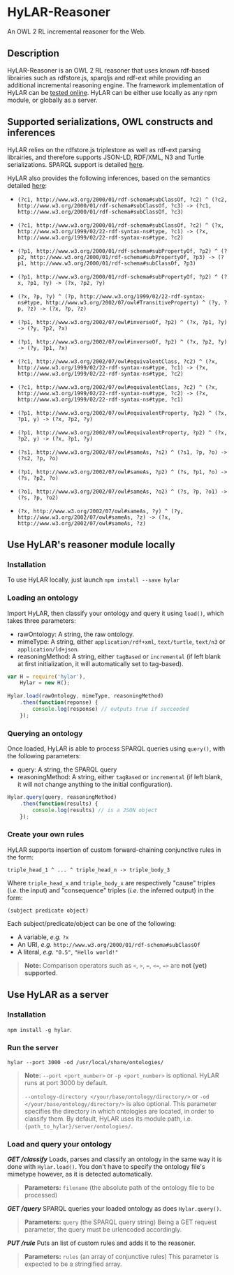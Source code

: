 # HyLAR-Reasoner

An OWL 2 RL incremental reasoner for the Web.

## Description

HyLAR-Reasoner is an OWL 2 RL reasoner that uses known rdf-based librairies such as rdfstore.js, sparqljs and rdf-ext while providing an additional incremental reasoning engine. The framework implementation of HyLAR can be [tested online](http://dataconf.liris.cnrs.fr/hylar/). HyLAR can be either use locally as any npm module, or globally as a server.

## Supported serializations, OWL constructs and inferences

HyLAR relies on the rdfstore.js triplestore as well as rdf-ext parsing librairies, and therefore supports JSON-LD, RDF/XML, N3 and Turtle serializations.
SPARQL support is detailed [here](https://github.com/antoniogarrote/rdfstore-js#sparql-support).

HyLAR also provides the following inferences, based on the semantics detailed [here](https://www.w3.org/TR/owl2-profiles/#Reasoning_in_OWL_2_RL_and_RDF_Graphs_using_Rules):

* `(?c1, http://www.w3.org/2000/01/rdf-schema#subClassOf, ?c2) ^ (?c2, http://www.w3.org/2000/01/rdf-schema#subClassOf, ?c3) -> (?c1, http://www.w3.org/2000/01/rdf-schema#subClassOf, ?c3)`

* `(?c1, http://www.w3.org/2000/01/rdf-schema#subClassOf, ?c2) ^ (?x, http://www.w3.org/1999/02/22-rdf-syntax-ns#type, ?c1) -> (?x, http://www.w3.org/1999/02/22-rdf-syntax-ns#type, ?c2)`

* `(?p1, http://www.w3.org/2000/01/rdf-schema#subPropertyOf, ?p2) ^ (?p2, http://www.w3.org/2000/01/rdf-schema#subPropertyOf, ?p3) -> (?p1, http://www.w3.org/2000/01/rdf-schema#subClassOf, ?p3)`

* `(?p1, http://www.w3.org/2000/01/rdf-schema#subPropertyOf, ?p2) ^ (?x, ?p1, ?y) -> (?x, ?p2, ?y)`

* `(?x, ?p, ?y) ^ (?p, http://www.w3.org/1999/02/22-rdf-syntax-ns#type, http://www.w3.org/2002/07/owl#TransitiveProperty) ^ (?y, ?p, ?z) -> (?x, ?p, ?z)`

* `(?p1, http://www.w3.org/2002/07/owl#inverseOf, ?p2) ^ (?x, ?p1, ?y) -> (?y, ?p2, ?x)`

* `(?p1, http://www.w3.org/2002/07/owl#inverseOf, ?p2) ^ (?x, ?p2, ?y) -> (?y, ?p1, ?x)`

* `(?c1, http://www.w3.org/2002/07/owl#equivalentClass, ?c2) ^ (?x, http://www.w3.org/1999/02/22-rdf-syntax-ns#type, ?c1) -> (?x, http://www.w3.org/1999/02/22-rdf-syntax-ns#type, ?c2)`

* `(?c1, http://www.w3.org/2002/07/owl#equivalentClass, ?c2) ^ (?x, http://www.w3.org/1999/02/22-rdf-syntax-ns#type, ?c2) -> (?x, http://www.w3.org/1999/02/22-rdf-syntax-ns#type, ?c1)`

* `(?p1, http://www.w3.org/2002/07/owl#equivalentProperty, ?p2) ^ (?x, ?p1, y) -> (?x, ?p2, ?y)`

* `(?p1, http://www.w3.org/2002/07/owl#equivalentProperty, ?p2) ^ (?x, ?p2, y) -> (?x, ?p1, ?y)`

* `(?s1, http://www.w3.org/2002/07/owl#sameAs, ?s2) ^ (?s1, ?p, ?o) -> (?s2, ?p, ?o)`

* `(?p1, http://www.w3.org/2002/07/owl#sameAs, ?p2) ^ (?s, ?p1, ?o) -> (?s, ?p2, ?o)`

* `(?o1, http://www.w3.org/2002/07/owl#sameAs, ?o2) ^ (?s, ?p, ?o1) -> (?s, ?p, ?o2)`

* `(?x, http://www.w3.org/2002/07/owl#sameAs, ?y) ^ (?y, http://www.w3.org/2002/07/owl#sameAs, ?z) -> (?x, http://www.w3.org/2002/07/owl#sameAs, ?z)`


## Use HyLAR's reasoner module locally

### Installation

To use HyLAR locally, just launch
`npm install --save hylar`

### Loading an ontology

Import HyLAR, then classify your ontology and query it using `load()`,
which takes three parameters:
- rawOntology: A string, the raw ontology.
- mimeType: A string, either `application/rdf+xml`, `text/turtle`, `text/n3` or `application/ld+json`.
- reasoningMethod: A string, either `tagBased` or `incremental` (if left blank at first initialization, it will automatically set to tag-based).

```javascript
var H = require('hylar'),
    Hylar = new H();
    
Hylar.load(rawOntology, mimeType, reasoningMethod)
    .then(function(reponse) {
        console.log(response) // outputs true if succeeded
    });
```

### Querying an ontology

Once loaded, HyLAR is able to process SPARQL queries using `query()`, with the following parameters:

- query: A string, the SPARQL query
- reasoningMethod: A string, either `tagBased` or `incremental` (if left blank, it will not change anything to the initial configuration).

```javascript
Hylar.query(query, reasoningMethod)
    .then(function(results) {
        console.log(results) // is a JSON object
    });
```

### Create your own rules

HyLAR supports insertion of custom forward-chaining conjunctive rules in the form:
```
triple_head_1 ^ ... ^ triple_head_n -> triple_body_3
```
Where `triple_head_x` and `triple_body_x` are respectively "cause" triples (*i.e.* the input) and "consequence" triples (*i.e.* the inferred output) in the form:
```
(subject predicate object)
```
Each subject/predicate/object can be one of the following:
- A variable, *e.g.* `?x`
- An URI, *e.g.* `http://www.w3.org/2000/01/rdf-schema#subClassOf`
- A literal, *e.g.* `"0.5"`, `"Hello world!"`

> **Note:** Comparison operators such as `<`, `>`, `=`, `<=`, `=>` are **not (yet) supported**.


## Use HyLAR as a server

### Installation

`npm install -g hylar`.

### Run the server

`hylar --port 3000 -od /usr/local/share/ontologies/`

> **Note:**  `--port <port_number>` or `-p <port_number>` is optional. HyLAR runs at port 3000 by default. 
> 
> `--ontology-directory </your/base/ontology/directory/>` or `-od </your/base/ontology/directory/>` is also optional.
This parameter specifies the directory in which ontologies are located, in order to classify them. By default, HyLAR uses its module path, i.e. `{path_to_hylar}/server/ontologies/`.

### Load and query your ontology

***GET /classify***
Loads, parses and classify an ontology in the same way it is done with `Hylar.load()`. You don't have to specify the ontology file's mimetype however, as it is detected automatically.
> **Parameters:** `filename` (the absolute path of the ontology file to be processed)

***GET /query***
SPARQL queries your loaded ontology as does `Hylar.query()`.

> **Parameters:** `query` (the SPARQL query string)
Being a GET request parameter, the query must be urlencoded accordingly.

***PUT /rule***
Puts an list of custom rules and adds it to the reasoner.

> **Parameters:** `rules` (an array of conjunctive rules)
This parameter is expected to be a stringified array.
